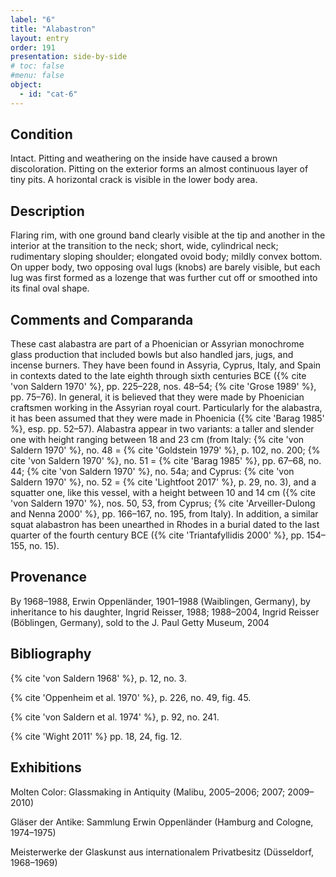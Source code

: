 ```yaml
---
label: "6"
title: "Alabastron"
layout: entry
order: 191
presentation: side-by-side
# toc: false
#menu: false 
object:
  - id: "cat-6"
---
```


## Condition

Intact. Pitting and weathering on the inside have caused a brown discoloration. Pitting on the exterior forms an almost continuous layer of tiny pits. A horizontal crack is visible in the lower body area.

## Description

Flaring rim, with one ground band clearly visible at the tip and another in the interior at the transition to the neck; short, wide, cylindrical neck; rudimentary sloping shoulder; elongated ovoid body; mildly convex bottom. On upper body, two opposing oval lugs (knobs) are barely visible, but each lug was first formed as a lozenge that was further cut off or smoothed into its final oval shape.

## Comments and Comparanda

These cast alabastra are part of a Phoenician or Assyrian monochrome glass production that included bowls but also handled jars, jugs, and incense burners. They have been found in Assyria, Cyprus, Italy, and Spain in contexts dated to the late eighth through sixth centuries BCE ({% cite 'von Saldern 1970' %}, pp. 225–228, nos. 48–54; {% cite 'Grose 1989' %}, pp. 75–76). In general, it is believed that they were made by Phoenician craftsmen working in the Assyrian royal court. Particularly for the alabastra, it has been assumed that they were made in Phoenicia ({% cite 'Barag 1985' %}, esp. pp. 52–57). Alabastra appear in two variants: a taller and slender one with height ranging between 18 and 23 cm (from Italy: {% cite 'von Saldern 1970' %}, no. 48 = {% cite 'Goldstein 1979' %}, p. 102, no. 200; {% cite 'von Saldern 1970' %}, no. 51 = {% cite 'Barag 1985' %}, pp. 67–68, no. 44; {% cite 'von Saldern 1970' %}, no. 54a; and Cyprus: {% cite 'von Saldern 1970' %}, no. 52 = {% cite 'Lightfoot 2017' %}, p. 29, no. 3), and a squatter one, like this vessel, with a height between 10 and 14 cm ({% cite 'von Saldern 1970' %}, nos. 50, 53, from Cyprus; {% cite 'Arveiller-Dulong and Nenna 2000' %}, pp. 166–167, no. 195, from Italy). In addition, a similar squat alabastron has been unearthed in Rhodes in a burial dated to the last quarter of the fourth century BCE ({% cite 'Triantafyllidis 2000' %}, pp. 154–155, no. 15).

## Provenance

By 1968–1988, Erwin Oppenländer, 1901–1988 (Waiblingen, Germany), by inheritance to his daughter, Ingrid Reisser, 1988; 1988–2004, Ingrid Reisser (Böblingen, Germany), sold to the J. Paul Getty Museum, 2004

## Bibliography

{% cite 'von Saldern 1968' %}, p. 12, no. 3.

{% cite 'Oppenheim et al. 1970' %}, p. 226, no. 49, fig. 45.

{% cite 'von Saldern et al. 1974' %}, p. 92, no. 241.

{% cite 'Wight 2011' %} pp. 18, 24, fig. 12.

## Exhibitions

Molten Color: Glassmaking in Antiquity (Malibu, 2005–2006; 2007; 2009–2010)

Gläser der Antike: Sammlung Erwin Oppenländer (Hamburg and Cologne, 1974–1975)

Meisterwerke der Glaskunst aus internationalem Privatbesitz (Düsseldorf, 1968–1969)